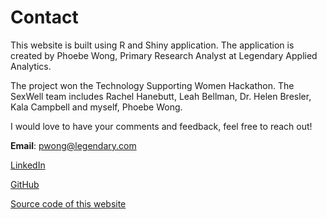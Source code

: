 Contact
=======================
This website is built using R and Shiny application. The application is created by Phoebe Wong, Primary Research Analyst at Legendary Applied Analytics.

The project won the Technology Supporting Women Hackathon. The SexWell team includes Rachel Hanebutt, Leah Bellman, Dr. Helen Bresler, Kala Campbell and myself, Phoebe Wong.

I would love to have your comments and feedback, feel free to reach out!

**Email**: pwong@legendary.com

[LinkedIn](https://www.linkedin.com/in/wphoebe/)

[GitHub](https://github.com/phoebewong)

[Source code of this website](https://github.com/phoebewong/pain2pleasure/)



